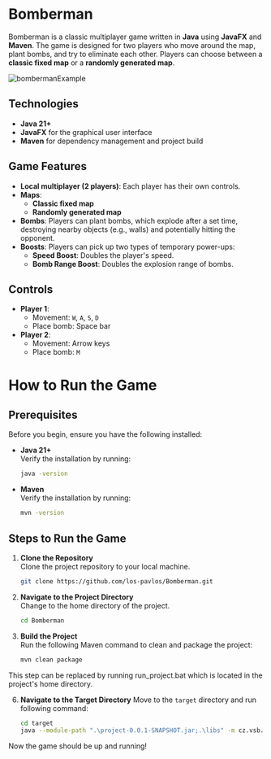 # Bomberman  

Bomberman is a classic multiplayer game written in **Java** using **JavaFX** and **Maven**. The game is designed for two players who move around the map, plant bombs, and try to eliminate each other. Players can choose between a **classic fixed map** or a **randomly generated map**.  

![bombermanExample](https://github.com/user-attachments/assets/1d2d952d-8818-46ba-9847-5712123b4366)

## Technologies  

- **Java 21+**  
- **JavaFX** for the graphical user interface  
- **Maven** for dependency management and project build  


## Game Features

- **Local multiplayer (2 players)**: Each player has their own controls.  
- **Maps**:  
  - **Classic fixed map**  
  - **Randomly generated map**  
- **Bombs**: Players can plant bombs, which explode after a set time, destroying nearby objects (e.g., walls) and potentially hitting the opponent.  
- **Boosts**: Players can pick up two types of temporary power-ups:  
  - **Speed Boost**: Doubles the player's speed.
  - **Bomb Range Boost**: Doubles the explosion range of bombs.



## Controls  

- **Player 1**:  
  - Movement: `W`, `A`, `S`, `D`  
  - Place bomb: Space bar  
- **Player 2**:  
  - Movement: Arrow keys  
  - Place bomb: `M`  


# How to Run the Game

## Prerequisites

Before you begin, ensure you have the following installed:

- **Java 21+**  
  Verify the installation by running:  
  ```bash
  java -version
  ```

- **Maven**  
  Verify the installation by running:  
  ```bash
  mvn -version
  ```

## Steps to Run the Game

1. **Clone the Repository**  
   Clone the project repository to your local machine.
   ```bash
   git clone https://github.com/los-pavlos/Bomberman.git
   ```
   

3. **Navigate to the Project Directory**  
   Change to the home directory of the project.
   ```bash
   cd Bomberman
   ```

5. **Build the Project**  
   Run the following Maven command to clean and package the project:
   ```bash
   mvn clean package
   ```

This step can be replaced by running run_project.bat which is located in the project's home directory.


6. **Navigate to the Target Directory**
   Move to the `target` directory and run following command:
   ```bash
   cd target
   java --module-path ".\project-0.0.1-SNAPSHOT.jar;.\libs" -m cz.vsb.project/cz.vsb.App
   ```



Now the game should be up and running!


